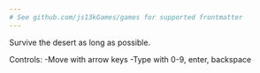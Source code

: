```yaml
---
# See github.com/js13kGames/games for supported frontmatter
---
```

Survive the desert as long as possible.

Controls:
-Move with arrow keys
-Type with 0-9, enter, backspace